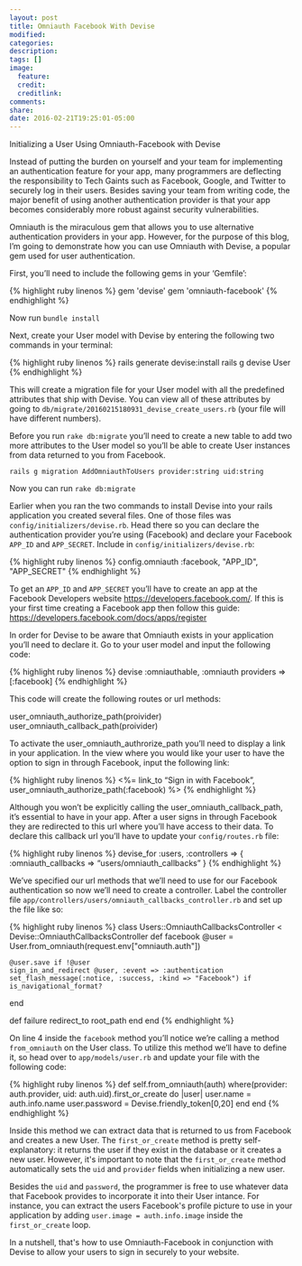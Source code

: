 ```yaml
---
layout: post
title: Omniauth Facebook With Devise
modified:
categories:
description:
tags: []
image:
  feature:
  credit:
  creditlink:
comments:
share:
date: 2016-02-21T19:25:01-05:00
---
```

Initializing a User Using Omniauth-Facebook with Devise

Instead of putting the burden on yourself and your team for implementing an authentication feature for your app, many programmers are deflecting the responsibility to Tech Gaints such as Facebook, Google, and Twitter to securely log in their users. Besides saving your team from writing code, the major benefit of using another authentication provider is that your app becomes considerably more robust against security vulnerabilities.

Omniauth is the miraculous gem that allows you to use alternative authentication providers in your app. However, for the purpose of this blog, I’m going to demonstrate how you can use Omniauth with Devise, a popular gem used for user authentication.

First, you’ll need to include the following gems in your ‘Gemfile’:

{% highlight ruby linenos %}
gem 'devise'
gem 'omniauth-facebook'
{% endhighlight %}

Now run `bundle install`

Next, create your User model with Devise by entering the following two commands in your terminal:

{% highlight ruby linenos %}
rails generate devise:install
rails g devise User
{% endhighlight %}

This will create a migration file for your User model with all the predefined attributes that ship with Devise. You can view all of these attributes by going to `db/migrate/20160215180931_devise_create_users.rb` (your file will have different numbers).

Before you run `rake db:migrate` you’ll need to create a new table to add two more attributes to the User model so you’ll be able to create User instances from data returned to you from Facebook.

`rails g migration AddOmniauthToUsers provider:string uid:string`

Now you can run `rake db:migrate`

Earlier when you ran the two commands to install Devise into your rails application you created several files. One of those files was `config/initializers/devise.rb`. Head there so you can declare the authentication provider you’re using (Facebook) and declare your Facebook `APP_ID` and `APP_SECRET`. Include in `config/initializers/devise.rb`:

{% highlight ruby linenos %}
config.omniauth :facebook, "APP_ID", "APP_SECRET"
{% endhighlight %}

To get an `APP_ID` and `APP_SECRET`  you’ll have to create an app at the Facebook Developers website https://developers.facebook.com/. If this is your first time creating a Facebook app then follow this guide: https://developers.facebook.com/docs/apps/register

In order for Devise to be aware that Omniauth exists in your application you’ll need to declare it. Go to your user model and input the following code:

{% highlight ruby linenos %}
devise :omniauthable, :omniauth providers => [:facebook]
{% endhighlight %}

This code will create the following routes or url methods:

user_omniauth_authorize_path(proivider)
user_omniauth_callback_path(proivider)

To activate the user_omniauth_authrorize_path you’ll need to display a link in your application. In the view where you would like your user to have the option to sign in through Facebook, input the following link:

{% highlight ruby linenos %}
<%= link_to “Sign in with Facebook”, user_omniauth_authorize_path(:facebook) %>
{% endhighlight %}

Although you won’t be explicitly calling the user_omniauth_callback_path, it’s essential to have in your app. After a user signs in through Facebook they are redirected to this url where you’ll have access to their data. To declare this callback url you’ll have to update your `config/routes.rb` file:

{% highlight ruby linenos %}
devise_for :users, :controllers => { :omniauth_callbacks => “users/omniauth_callbacks” }
{% endhighlight %}

We’ve specified our url methods that we’ll need to use for our Facebook authentication so now we’ll need to create a controller. Label the controller file `app/controllers/users/omniauth_callbacks_controller.rb` and set up the file like so:

{% highlight ruby linenos %}
class Users::OmniauthCallbacksController < Devise::OmniauthCallbacksController
  def facebook
    @user = User.from_omniauth(request.env["omniauth.auth"])

    @user.save if !@user
    sign_in_and_redirect @user, :event => :authentication
    set_flash_message(:notice, :success, :kind => "Facebook") if is_navigational_format?
  end

  def failure
    redirect_to root_path
  end
end
{% endhighlight %}

On line 4 inside the `facebook` method you’ll notice we’re calling a method `from_omniauth` on the User class. To utilize this method we’ll have to define it, so head over to `app/models/user.rb` and update your file with the following code:

{% highlight ruby linenos %}
def self.from_omniauth(auth)
  where(provider: auth.provider, uid: auth.uid).first_or_create do |user|
   user.name = auth.info.name
   user.password = Devise.friendly_token[0,20]
  end
end
{% endhighlight %}

Inside this method we can extract data that is returned to us from Facebook and creates a new User. The `first_or_create` method is pretty self-explanatory: it returns the user if they exist in the database or it creates a new user. However, it's important to note that the `first_or_create` method automatically sets the `uid` and `provider` fields when initializing a new user.

Besides the `uid` and `password`, the programmer is free to use whatever data that Facebook provides to incorporate it into their User intance. For instance, you can  extract the users Facebook's profile picture to use in your application by adding `user.image = auth.info.image` inside the `first_or_create` loop. 

In a nutshell, that's how to use Omniauth-Facebook in conjunction with Devise to allow your users to sign in securely to your website.
